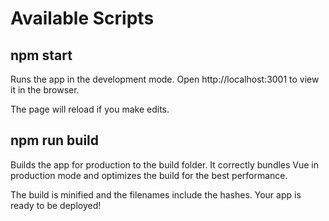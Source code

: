 # Available Scripts

## npm start

Runs the app in the development mode.
Open http://localhost:3001 to view it in the browser.

The page will reload if you make edits.

## npm run build

Builds the app for production to the build folder.
It correctly bundles Vue in production mode and optimizes the build for the best performance.

The build is minified and the filenames include the hashes.
Your app is ready to be deployed!